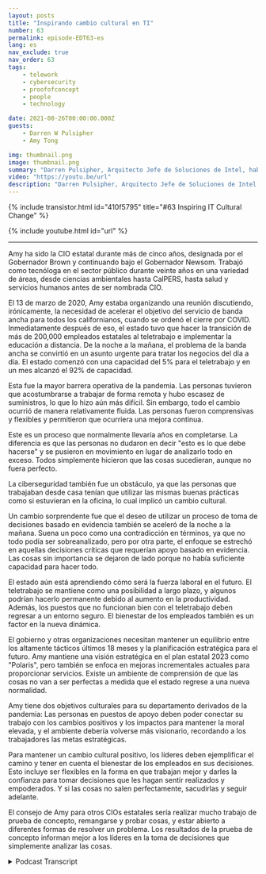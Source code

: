 ```yaml
---
layout: posts
title: "Inspirando cambio cultural en TI"
number: 63
permalink: episode-EDT63-es
lang: es
nav_exclude: true
nav_order: 63
tags:
    - telework
    - cybersecurity
    - proofofconcept
    - people
    - technology

date: 2021-08-26T00:00:00.000Z
guests:
    - Darren W Pulsipher
    - Amy Tong

img: thumbnail.png
image: thumbnail.png
summary: "Darren Pulsipher, Arquitecto Jefe de Soluciones de Intel, habla sobre inspirar el cambio cultural con Amy Tong, CIO del estado de California, a raíz de la pandemia de COVID."
video: "https://youtu.be/url"
description: "Darren Pulsipher, Arquitecto Jefe de Soluciones de Intel, habla sobre inspirar el cambio cultural con Amy Tong, CIO del estado de California, a raíz de la pandemia de COVID."
---
```


<div>
{% include transistor.html id="410f5795" title="#63 Inspiring IT Cultural Change" %}

{% include youtube.html id="url" %}
</div>

---

Amy ha sido la CIO estatal durante más de cinco años, designada por el Gobernador Brown y continuando bajo el Gobernador Newsom. Trabajó como tecnóloga en el sector público durante veinte años en una variedad de áreas, desde ciencias ambientales hasta CalPERS, hasta salud y servicios humanos antes de ser nombrada CIO.

El 13 de marzo de 2020, Amy estaba organizando una reunión discutiendo, irónicamente, la necesidad de acelerar el objetivo del servicio de banda ancha para todos los californianos, cuando se ordenó el cierre por COVID. Inmediatamente después de eso, el estado tuvo que hacer la transición de más de 200,000 empleados estatales al teletrabajo e implementar la educación a distancia. De la noche a la mañana, el problema de la banda ancha se convirtió en un asunto urgente para tratar los negocios del día a día. El estado comenzó con una capacidad del 5% para el teletrabajo y en un mes alcanzó el 92% de capacidad.

Esta fue la mayor barrera operativa de la pandemia. Las personas tuvieron que acostumbrarse a trabajar de forma remota y hubo escasez de suministros, lo que lo hizo aún más difícil. Sin embargo, todo el cambio ocurrió de manera relativamente fluida. Las personas fueron comprensivas y flexibles y permitieron que ocurriera una mejora continua.

Este es un proceso que normalmente llevaría años en completarse. La diferencia es que las personas no dudaron en decir "esto es lo que debe hacerse" y se pusieron en movimiento en lugar de analizarlo todo en exceso. Todos simplemente hicieron que las cosas sucedieran, aunque no fuera perfecto.

La ciberseguridad también fue un obstáculo, ya que las personas que trabajaban desde casa tenían que utilizar las mismas buenas prácticas como si estuvieran en la oficina, lo cual implicó un cambio cultural.

Un cambio sorprendente fue que el deseo de utilizar un proceso de toma de decisiones basado en evidencia también se aceleró de la noche a la mañana. Suena un poco como una contradicción en términos, ya que no todo podía ser sobreanalizado, pero por otra parte, el enfoque se estrechó en aquellas decisiones críticas que requerían apoyo basado en evidencia. Las cosas sin importancia se dejaron de lado porque no había suficiente capacidad para hacer todo.

El estado aún está aprendiendo cómo será la fuerza laboral en el futuro. El teletrabajo se mantiene como una posibilidad a largo plazo, y algunos podrían hacerlo permanente debido al aumento en la productividad. Además, los puestos que no funcionan bien con el teletrabajo deben regresar a un entorno seguro. El bienestar de los empleados también es un factor en la nueva dinámica.

El gobierno y otras organizaciones necesitan mantener un equilibrio entre los altamente tácticos últimos 18 meses y la planificación estratégica para el futuro. Amy mantiene una visión estratégica en el plan estatal 2023 como "Polaris", pero también se enfoca en mejoras incrementales actuales para proporcionar servicios. Existe un ambiente de comprensión de que las cosas no van a ser perfectas a medida que el estado regrese a una nueva normalidad.

Amy tiene dos objetivos culturales para su departamento derivados de la pandemia: Las personas en puestos de apoyo deben poder conectar su trabajo con los cambios positivos y los impactos para mantener la moral elevada, y el ambiente debería volverse más visionario, recordando a los trabajadores las metas estratégicas.

Para mantener un cambio cultural positivo, los líderes deben ejemplificar el camino y tener en cuenta el bienestar de los empleados en sus decisiones. Esto incluye ser flexibles en la forma en que trabajan mejor y darles la confianza para tomar decisiones que les hagan sentir realizados y empoderados. Y si las cosas no salen perfectamente, sacudirlas y seguir adelante.

El consejo de Amy para otros CIOs estatales sería realizar mucho trabajo de prueba de concepto, remangarse y probar cosas, y estar abierto a diferentes formas de resolver un problema. Los resultados de la prueba de concepto informan mejor a los líderes en la toma de decisiones que simplemente analizar las cosas.



<details>
<summary> Podcast Transcript </summary>

<p></p>

</details>

